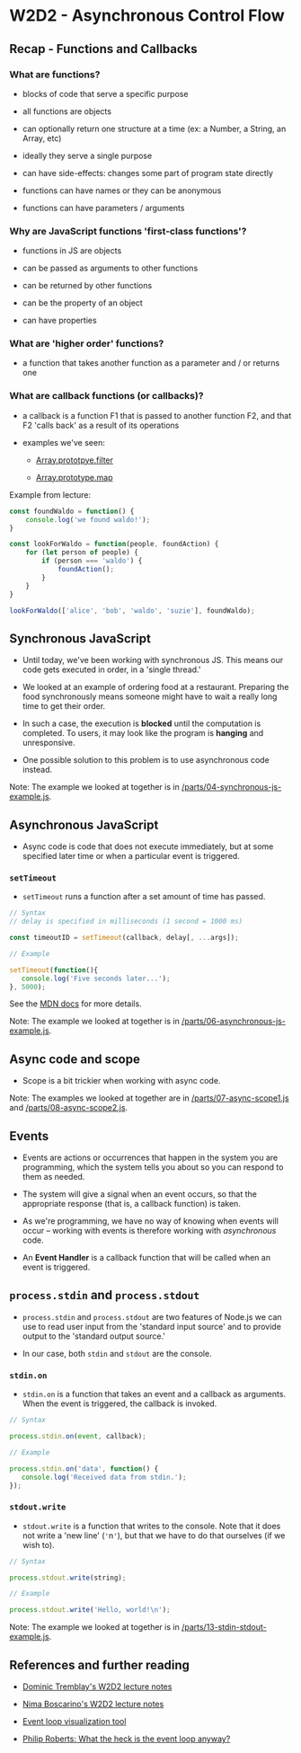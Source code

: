 # W2D2 - Asynchronous Control Flow

## Recap - Functions and Callbacks

### What are functions?

- blocks of code that serve a specific purpose

- all functions are objects

- can optionally return one structure at a time (ex: a
  Number, a String, an Array, etc)

- ideally they serve a single purpose

- can have side-effects: changes some part of program
  state directly

- functions can have names or they can be anonymous

- functions can have parameters / arguments

### Why are JavaScript functions 'first-class functions'?

- functions in JS are objects

- can be passed as arguments to other functions

- can be returned by other functions

- can be the property of an object

- can have properties

### What are 'higher order' functions?

- a function that takes another function as a parameter
  and / or returns one

### What are callback functions (or callbacks)?

- a callback is a function F1 that is passed to another
  function F2, and that F2 'calls back' as a result of its
  operations

- examples we've seen:

    - [Array.prototpye.filter](https://developer.mozilla.org/en-US/docs/Web/JavaScript/Reference/Global_Objects/Array/filter)

    - [Array.prototype.map](https://developer.mozilla.org/en-US/docs/Web/JavaScript/Reference/Global_Objects/Array/map)

Example from lecture:

```js
const foundWaldo = function() {
    console.log('we found waldo!');
}

const lookForWaldo = function(people, foundAction) {
    for (let person of people) {
        if (person === 'waldo') {
            foundAction();
        }
    }
}

lookForWaldo(['alice', 'bob', 'waldo', 'suzie'], foundWaldo);
```

## Synchronous JavaScript

- Until today, we've been working with synchronous JS.
  This means our code gets executed in order, in a 'single
  thread.'

- We looked at an example of ordering food at a
  restaurant. Preparing the food synchronously means
  someone might have to wait a really long time to get
  their order.

- In such a case, the execution is **blocked** until the
  computation is completed. To users, it may look like the
  program is **hanging** and unresponsive.

- One possible solution to this problem is to use
  asynchronous code instead.

Note: The example we looked at together is in
[/parts/04-synchronous-js-example.js](https://github.com/hora/lhl-w2d2/blob/2019-sep-24/parts/04-synchronous-js-example.js).

## Asynchronous JavaScript

- Async code is code that does not execute immediately,
  but at some specified later time or when a particular
  event is triggered.

### `setTimeout`

- `setTimeout` runs a function after a set amount of time
  has passed.

```js
// Syntax
// delay is specified in milliseconds (1 second = 1000 ms)

const timeoutID = setTimeout(callback, delay[, ...args]);

// Example

setTimeout(function(){
   console.log('Five seconds later...');
}, 5000);
```

See the [MDN docs](https://developer.mozilla.org/en-US/docs/Web/API/WindowOrWorkerGlobalScope/setTimeout) for more details.

Note: The example we looked at together is in
[/parts/06-asynchronous-js-example.js](https://github.com/hora/lhl-w2d2/blob/2019-sep-24/parts/06-asynchronous-js-example.js).

## Async code and scope

- Scope is a bit trickier when working with async code.

Note: The examples we looked at together are in
[/parts/07-async-scope1.js](https://github.com/hora/lhl-w2d2/blob/2019-sep-24/parts/07-async-scope1.js)
and [/parts/08-async-scope2.js](https://github.com/hora/lhl-w2d2/blob/2019-sep-24/parts/08-async-scope2.js).

## Events

- Events are actions or occurrences that happen in the
  system you are programming, which the system tells you
  about so you can respond to them as needed.

- The system will give a signal when an event occurs, so
  that the appropriate response (that is, a callback
  function) is taken.

- As we're programming, we have no way of knowing when
  events will occur – working with events is therefore
  working with _asynchronous_ code.

- An **Event Handler** is a callback function that will be
  called when an event is triggered.

## `process.stdin` and `process.stdout`

- `process.stdin` and `process.stdout` are two features of
  Node.js we can use to read user input from the 'standard
  input source' and to provide output to the 'standard
  output source.'

- In our case, both `stdin` and `stdout` are the console.

### `stdin.on`

- `stdin.on` is a function that takes an event and a
  callback as arguments. When the event is triggered, the
  callback is invoked.

```js
// Syntax

process.stdin.on(event, callback);

// Example

process.stdin.on('data', function() {
   console.log('Received data from stdin.');
});
```

### `stdout.write`

- `stdout.write` is a function that writes to the console.
  Note that it does not write a 'new line' (`'`n`'`), but
  that we have to do that ourselves (if we wish to).

```js
// Syntax

process.stdout.write(string);

// Example

process.stdout.write('Hello, world!\n');
```

Note: The example we looked at together is in
[/parts/13-stdin-stdout-example.js](https://github.com/hora/lhl-w2d2/blob/2019-sep-24/parts/13-stdin-stdout-example.js).

## References and further reading

- [Dominic Tremblay's W2D2 lecture
  notes](https://github.com/DominicTremblay/w2d2-lecture-aug19)

- [Nima Boscarino's W2D2 lecture
  notes](https://github.com/NimaBoscarino/async-notes)

- [Event loop visualization tool](http://latentflip.com/loupe/?code=Y29uc29sZS5sb2coIkNsYXAhIik7CgpzZXRUaW1lb3V0KGZ1bmN0aW9uIHRpbWVvdXQoKSB7CiAgICBjb25zb2xlLmxvZygiQ2xhcCBjbGFwISIpOwp9LCA1MDAwKTsK!!!PGJ1dHRvbj5DbGljayBtZSE8L2J1dHRvbj4%3D)

- [Philip Roberts: What the heck is the event loop
  anyway?](https://2014.jsconf.eu/speakers/philip-roberts-what-the-heck-is-the-event-loop-anyway.html)


